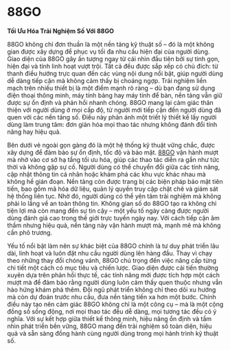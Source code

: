 # 88GO

**Tối Ưu Hóa Trải Nghiệm Số Với 88GO**

88GO không chỉ đơn thuần là một nền tảng kỹ thuật số – đó là một không gian được xây dựng để phục vụ tối đa nhu cầu hiện đại của người dùng. Giao diện của 88GO gây ấn tượng ngay từ cái nhìn đầu tiên bởi sự tinh gọn, hiện đại và tính linh hoạt vượt trội. Tất cả đều được sắp xếp có chủ đích: từ thanh điều hướng trực quan đến các vùng nội dung nổi bật, giúp người dùng dễ dàng tiếp cận mà không cảm thấy bị choáng ngợp. Trải nghiệm liền mạch trên nhiều thiết bị là một điểm mạnh rõ ràng – dù bạn đang sử dụng điện thoại thông minh, máy tính bảng hay máy tính để bàn, nền tảng vẫn giữ được sự ổn định và phản hồi nhanh chóng. 88GO mang lại cảm giác thân thiện với người dùng ở mọi cấp độ, từ người mới tiếp cận đến người dùng đã quen với các nền tảng số. Điều này phản ánh một triết lý thiết kế lấy người dùng làm trung tâm: đơn giản hóa mọi thao tác nhưng không đánh đổi tính năng hay hiệu quả.

Bên dưới vẻ ngoài gọn gàng đó là một hệ thống kỹ thuật vững chắc, được xây dựng để đảm bảo sự ổn định, tốc độ và bảo mật. <a href="https://88go-online.com">88GO</a> vận hành mượt mà nhờ vào cơ sở hạ tầng tối ưu hóa, giúp các thao tác diễn ra gần như tức thời và không gặp sự cố. Người dùng có thể chuyển đổi giữa các tính năng, cập nhật thông tin cá nhân hoặc khám phá các khu vực khác nhau mà không hề gián đoạn. Nền tảng còn được trang bị các biện pháp bảo mật tiên tiến, bao gồm mã hóa dữ liệu, quản lý quyền truy cập chặt chẽ và giám sát hệ thống liên tục. Nhờ đó, người dùng có thể yên tâm trải nghiệm mà không phải lo lắng về an toàn thông tin. Không gian số do 88GO tạo ra không chỉ tiện lợi mà còn mang đến sự tin cậy – một yếu tố ngày càng được người dùng đánh giá cao trong thế giới trực tuyến ngày nay. Với cách tiếp cận âm thầm nhưng hiệu quả, nền tảng này vận hành mượt mà, mạnh mẽ mà không cần phô trương.

Yếu tố nổi bật làm nên sự khác biệt của 88GO chính là tư duy phát triển lâu dài, linh hoạt và luôn đặt nhu cầu người dùng lên hàng đầu. Thay vì chạy theo những thay đổi chóng vánh, 88GO chú trọng đến việc nâng cấp từng chi tiết một cách có mục tiêu và chiến lược. Giao diện được cải tiến thường xuyên dựa trên phản hồi thực tế, các tính năng mới được tích hợp một cách mượt mà để đảm bảo rằng người dùng luôn cảm thấy quen thuộc nhưng vẫn hào hứng khám phá thêm. Đội ngũ phát triển không chỉ theo dõi xu hướng mà còn dự đoán trước nhu cầu, đưa nền tảng tiến xa hơn một bước. Chính điều này tạo nên cảm giác 88GO không chỉ là một công cụ – mà là một cộng đồng số sống động, nơi mọi thao tác đều dễ dàng, mọi tương tác đều có ý nghĩa. Với sự kết hợp giữa thiết kế thông minh, hiệu năng ổn định và tầm nhìn phát triển bền vững, 88GO mang đến trải nghiệm số toàn diện, hiệu quả và sẵn sàng đồng hành cùng người dùng trong mọi hành trình kỹ thuật số.
